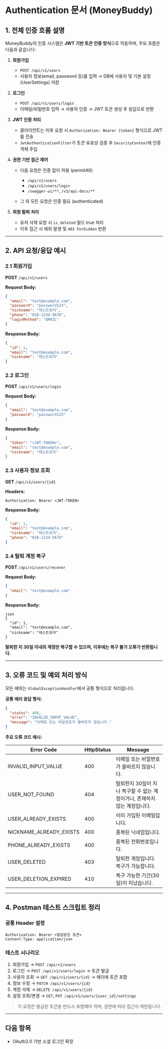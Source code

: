 # Authentication 문서 (MoneyBuddy)

## 1. 전체 인증 흐름 설명

MoneyBuddy의 인증 시스템은 **JWT 기반 토큰 인증 방식**으로 작동하며, 주요 흐름은 다음과 같습니다:

1. **회원가입**

   * `POST /api/v1/users`
   * 사용자 정보(email, password 등)를 입력 → DB에 사용자 및 기본 설정(UserSettings) 저장

2. **로그인**

   * `POST /api/v1/users/login`
   * 이메일/비밀번호 입력 → 사용자 인증 → JWT 토큰 생성 후 응답으로 반환

3. **JWT 인증 처리**

   * 클라이언트는 이후 요청 시 `Authorization: Bearer {token}` 형식으로 JWT를 전송
   * `JwtAuthenticationFilter`가 토큰 유효성 검증 후 `SecurityContext`에 인증 객체 주입

4. **권한 기반 접근 제어**

   * 다음 요청은 인증 없이 허용 (permitAll):

     * `/api/v1/users`
     * `/api/v1/users/login`
     * `/swagger-ui/**`, `/v3/api-docs/**`
   * 그 외 모든 요청은 인증 필요 (authenticated)

5. **회원 탈퇴 처리**

   * 유저 삭제 요청 시 `is_deleted` 필드 true 처리
   * 이후 접근 시 예외 발생 및 `403 Forbidden` 반환

---

## 2. API 요청/응답 예시

### 2.1 회원가입

**POST** `/api/v1/users`

**Request Body:**

```json
{
  "email": "test@example.com",
  "password": "password123",
  "nickname": "테스트유저",
  "phone": "010-1234-5678",
  "loginMethod": "EMAIL"
}
```

**Response Body:**

```json
{
  "id": 1,
  "email": "test@example.com",
  "nickname": "테스트유저"
}
```

### 2.2 로그인

**POST** `/api/v1/users/login`

**Request Body:**

```json
{
  "email": "test@example.com",
  "password": "password123"
}
```

**Response Body:**

```json
{
  "token": "<JWT-TOKEN>",
  "email": "test@example.com",
  "nickname": "테스트유저"
}
```

### 2.3 사용자 정보 조회

**GET** `/api/v1/users/{id}`

**Headers:**

```http
Authorization: Bearer <JWT-TOKEN>
```

**Response Body:**

```json
{
  "id": 1,
  "email": "test@example.com",
  "nickname": "테스트유저",
  "phone": "010-1234-5678"
}
```

### 2.4 탈퇴 계정 복구

**POST** `/api/v1/users/recover`

**Request Body:**

```json
{
  "email": "test@example.com"
}
```
**Response Body:**
```
json
{
  "id": 1,
  "email": "test@example.com",
  "nickname": "테스트유저"
}
```

**탈퇴한 지 30일 이내의 계정만 복구할 수 있으며, 이후에는 복구 불가 오류가 반환됩니다.**

---

## 3. 오류 코드 및 예외 처리 방식

모든 예외는 `GlobalExceptionHandler`에서 공통 형식으로 처리됩니다.

**공통 에러 응답 형식:**

```json
{
  "status": 400,
  "error": "INVALID_INPUT_VALUE",
  "message": "이메일 또는 비밀번호가 올바르지 않습니다."
}
```

**주요 오류 코드 예시:**

| Error Code              | HttpStatus | Message                                     |
| ----------------------- | ---------- |---------------------------------------------|
| INVALID_INPUT_VALUE     | 400        | 이메일 또는 비밀번호가 올바르지 않습니다.                     |
| USER_NOT_FOUND          | 404        | 탈퇴한지 30일이 지나 복구할 수 없는 계정이거나, 존재하지 않는 계정입니다. |
| USER_ALREADY_EXISTS     | 400        | 이미 가입된 이메일입니다.                              |
| NICKNAME_ALREADY_EXISTS | 400        | 중복된 닉네임입니다.                                 |
| PHONE_ALREADY_EXISTS    | 400        | 중복된 전화번호입니다.                                |
| USER_DELETED            | 403        | 탈퇴한 계정입니다. 복구가 가능합니다.                       |
| USER_DELETION_EXPIRED   | 410        | 복구 가능한 기간(30일)이 지났습니다.                      |

---

## 4. Postman 테스트 스크립트 정리

### 공통 Header 설정

```http
Authorization: Bearer <발급받은 토큰>
Content-Type: application/json
```

### 테스트 시나리오

1. 회원가입 → `POST /api/v1/users`
2. 로그인 → `POST /api/v1/users/login` → 토큰 발급
3. 사용자 조회 → `GET /api/v1/users/{id}` → 헤더에 토큰 포함
4. 정보 수정 → `PATCH /api/v1/users/{id}`
5. 계정 삭제 → `DELETE /api/v1/users/{id}`
6. 설정 조회/변경 → `GET`, `PUT /api/v1/users/{user_id}/settings`

> 각 요청은 발급된 토큰을 반드시 포함해야 하며, 권한에 따라 접근이 제한됩니다.

---

## 다음 항목

* OAuth2.0 기반 소셜 로그인 확장
